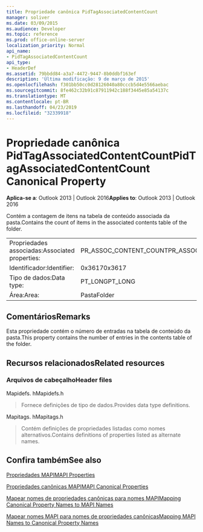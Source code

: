 ```yaml
---
title: Propriedade canônica PidTagAssociatedContentCount
manager: soliver
ms.date: 03/09/2015
ms.audience: Developer
ms.topic: reference
ms.prod: office-online-server
localization_priority: Normal
api_name:
- PidTagAssociatedContentCount
api_type:
- HeaderDef
ms.assetid: 79bbdd84-a3a7-4472-9447-8b0ddbf163ef
description: 'Última modificação: 9 de março de 2015'
ms.openlocfilehash: f301bb50cc0d28126040a80cccb5d4e5566aebac
ms.sourcegitcommit: 8fe462c32b91c87911942c188f3445e85a54137c
ms.translationtype: MT
ms.contentlocale: pt-BR
ms.lasthandoff: 04/23/2019
ms.locfileid: "32339918"
---
```

# <a name="pidtagassociatedcontentcount-canonical-property"></a><span data-ttu-id="c0a8a-103">Propriedade canônica PidTagAssociatedContentCount</span><span class="sxs-lookup"><span data-stu-id="c0a8a-103">PidTagAssociatedContentCount Canonical Property</span></span>

  
  
<span data-ttu-id="c0a8a-104">**Aplica-se a**: Outlook 2013 | Outlook 2016</span><span class="sxs-lookup"><span data-stu-id="c0a8a-104">**Applies to**: Outlook 2013 | Outlook 2016</span></span> 
  
<span data-ttu-id="c0a8a-105">Contém a contagem de itens na tabela de conteúdo associada da pasta.</span><span class="sxs-lookup"><span data-stu-id="c0a8a-105">Contains the count of items in the associated contents table of the folder.</span></span>
  
|||
|:-----|:-----|
|<span data-ttu-id="c0a8a-106">Propriedades associadas:</span><span class="sxs-lookup"><span data-stu-id="c0a8a-106">Associated properties:</span></span>  <br/> |<span data-ttu-id="c0a8a-107">PR_ASSOC_CONTENT_COUNT</span><span class="sxs-lookup"><span data-stu-id="c0a8a-107">PR_ASSOC_CONTENT_COUNT</span></span>  <br/> |
|<span data-ttu-id="c0a8a-108">Identificador:</span><span class="sxs-lookup"><span data-stu-id="c0a8a-108">Identifier:</span></span>  <br/> |<span data-ttu-id="c0a8a-109">0x3617</span><span class="sxs-lookup"><span data-stu-id="c0a8a-109">0x3617</span></span>  <br/> |
|<span data-ttu-id="c0a8a-110">Tipo de dados:</span><span class="sxs-lookup"><span data-stu-id="c0a8a-110">Data type:</span></span>  <br/> |<span data-ttu-id="c0a8a-111">PT_LONG</span><span class="sxs-lookup"><span data-stu-id="c0a8a-111">PT_LONG</span></span>  <br/> |
|<span data-ttu-id="c0a8a-112">Área:</span><span class="sxs-lookup"><span data-stu-id="c0a8a-112">Area:</span></span>  <br/> |<span data-ttu-id="c0a8a-113">Pasta</span><span class="sxs-lookup"><span data-stu-id="c0a8a-113">Folder</span></span>  <br/> |
   
## <a name="remarks"></a><span data-ttu-id="c0a8a-114">Comentários</span><span class="sxs-lookup"><span data-stu-id="c0a8a-114">Remarks</span></span>

<span data-ttu-id="c0a8a-115">Esta propriedade contém o número de entradas na tabela de conteúdo da pasta.</span><span class="sxs-lookup"><span data-stu-id="c0a8a-115">This property contains the number of entries in the contents table of the folder.</span></span> 
  
## <a name="related-resources"></a><span data-ttu-id="c0a8a-116">Recursos relacionados</span><span class="sxs-lookup"><span data-stu-id="c0a8a-116">Related resources</span></span>

### <a name="header-files"></a><span data-ttu-id="c0a8a-117">Arquivos de cabeçalho</span><span class="sxs-lookup"><span data-stu-id="c0a8a-117">Header files</span></span>

<span data-ttu-id="c0a8a-118">Mapidefs. h</span><span class="sxs-lookup"><span data-stu-id="c0a8a-118">Mapidefs.h</span></span>
  
> <span data-ttu-id="c0a8a-119">Fornece definições de tipo de dados.</span><span class="sxs-lookup"><span data-stu-id="c0a8a-119">Provides data type definitions.</span></span>
    
<span data-ttu-id="c0a8a-120">Mapitags. h</span><span class="sxs-lookup"><span data-stu-id="c0a8a-120">Mapitags.h</span></span>
  
> <span data-ttu-id="c0a8a-121">Contém definições de propriedades listadas como nomes alternativos.</span><span class="sxs-lookup"><span data-stu-id="c0a8a-121">Contains definitions of properties listed as alternate names.</span></span>
    
## <a name="see-also"></a><span data-ttu-id="c0a8a-122">Confira também</span><span class="sxs-lookup"><span data-stu-id="c0a8a-122">See also</span></span>



[<span data-ttu-id="c0a8a-123">Propriedades MAPI</span><span class="sxs-lookup"><span data-stu-id="c0a8a-123">MAPI Properties</span></span>](mapi-properties.md)
  
[<span data-ttu-id="c0a8a-124">Propriedades canônicas MAPI</span><span class="sxs-lookup"><span data-stu-id="c0a8a-124">MAPI Canonical Properties</span></span>](mapi-canonical-properties.md)
  
[<span data-ttu-id="c0a8a-125">Mapear nomes de propriedades canônicas para nomes MAPI</span><span class="sxs-lookup"><span data-stu-id="c0a8a-125">Mapping Canonical Property Names to MAPI Names</span></span>](mapping-canonical-property-names-to-mapi-names.md)
  
[<span data-ttu-id="c0a8a-126">Mapear nomes MAPI para nomes de propriedades canônicas</span><span class="sxs-lookup"><span data-stu-id="c0a8a-126">Mapping MAPI Names to Canonical Property Names</span></span>](mapping-mapi-names-to-canonical-property-names.md)

